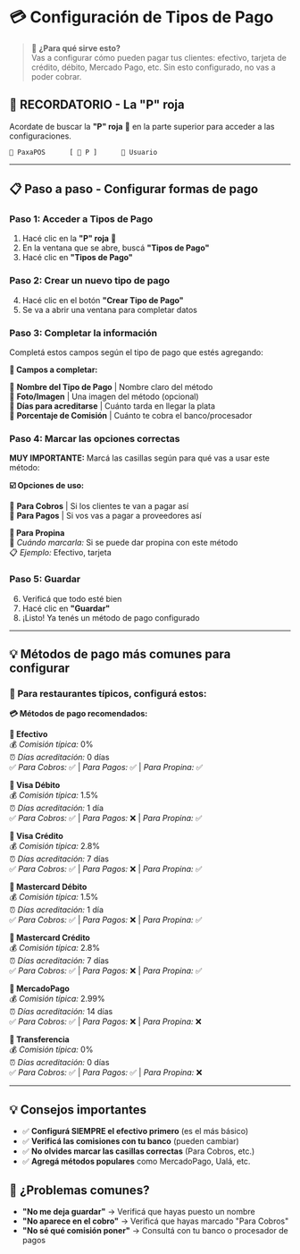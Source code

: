# 💳 Configuración de Tipos de Pago

> 🎯 **¿Para qué sirve esto?**  
> Vas a configurar cómo pueden pagar tus clientes: efectivo, tarjeta de crédito, débito, Mercado Pago, etc. Sin esto configurado, no vas a poder cobrar.

## 🔴 **RECORDATORIO - La "P" roja**

Acordate de buscar la **"P" roja** 🔴 en la parte superior para acceder a las configuraciones.

```
🏪 PaxaPOS      [ 🔴 P ]      👤 Usuario
```

---

## 📋 **Paso a paso - Configurar formas de pago**

### **Paso 1: Acceder a Tipos de Pago**
1. Hacé clic en la **"P" roja** 🔴 
2. En la ventana que se abre, buscá **"Tipos de Pago"**
3. Hacé clic en **"Tipos de Pago"**

### **Paso 2: Crear un nuevo tipo de pago**
4. Hacé clic en el botón **"Crear Tipo de Pago"**
5. Se va a abrir una ventana para completar datos

### **Paso 3: Completar la información**
Completá estos campos según el tipo de pago que estés agregando:

**📝 Campos a completar:**

🔹 **Nombre del Tipo de Pago** | Nombre claro del método  
🔹 **Foto/Imagen** | Una imagen del método (opcional)  
🔹 **Días para acreditarse** | Cuánto tarda en llegar la plata  
🔹 **Porcentaje de Comisión** | Cuánto te cobra el banco/procesador

### **Paso 4: Marcar las opciones correctas**
**MUY IMPORTANTE:** Marcá las casillas según para qué vas a usar este método:

**☑️ Opciones de uso:**

🔹 **Para Cobros** | Si los clientes te van a pagar así  
🔹 **Para Pagos** | Si vos vas a pagar a proveedores así

**🔹 Para Propina**  
📌 *Cuándo marcarla:* Si se puede dar propina con este método  
📋 *Ejemplo:* Efectivo, tarjeta

### **Paso 5: Guardar**
6. Verificá que todo esté bien
7. Hacé clic en **"Guardar"**
8. ¡Listo! Ya tenés un método de pago configurado

---

## 💡 **Métodos de pago más comunes para configurar**

### **📄 Para restaurantes típicos, configurá estos:**

**💳 Métodos de pago recomendados:**

**🔹 Efectivo**  
💰 *Comisión típica:* 0%  
⏰ *Días acreditación:* 0 días  
✅ *Para Cobros:* ✅ | *Para Pagos:* ✅ | *Para Propina:* ✅

**🔹 Visa Débito**  
💰 *Comisión típica:* 1.5%  
⏰ *Días acreditación:* 1 día  
✅ *Para Cobros:* ✅ | *Para Pagos:* ❌ | *Para Propina:* ✅

**🔹 Visa Crédito**  
💰 *Comisión típica:* 2.8%  
⏰ *Días acreditación:* 7 días  
✅ *Para Cobros:* ✅ | *Para Pagos:* ❌ | *Para Propina:* ✅

**🔹 Mastercard Débito**  
💰 *Comisión típica:* 1.5%  
⏰ *Días acreditación:* 1 día  
✅ *Para Cobros:* ✅ | *Para Pagos:* ❌ | *Para Propina:* ✅

**🔹 Mastercard Crédito**  
💰 *Comisión típica:* 2.8%  
⏰ *Días acreditación:* 7 días  
✅ *Para Cobros:* ✅ | *Para Pagos:* ❌ | *Para Propina:* ✅

**🔹 MercadoPago**  
💰 *Comisión típica:* 2.99%  
⏰ *Días acreditación:* 14 días  
✅ *Para Cobros:* ✅ | *Para Pagos:* ❌ | *Para Propina:* ❌

**🔹 Transferencia**  
💰 *Comisión típica:* 0%  
⏰ *Días acreditación:* 0 días  
✅ *Para Cobros:* ✅ | *Para Pagos:* ✅ | *Para Propina:* ❌

---

## 💡 **Consejos importantes**
- ✅ **Configurá SIEMPRE el efectivo primero** (es el más básico)
- ✅ **Verificá las comisiones con tu banco** (pueden cambiar)
- ✅ **No olvides marcar las casillas correctas** (Para Cobros, etc.)
- ✅ **Agregá métodos populares** como MercadoPago, Ualá, etc.

## 🚨 **¿Problemas comunes?**
- **"No me deja guardar"** → Verificá que hayas puesto un nombre
- **"No aparece en el cobro"** → Verificá que hayas marcado "Para Cobros"
- **"No sé qué comisión poner"** → Consultá con tu banco o procesador de pagos
